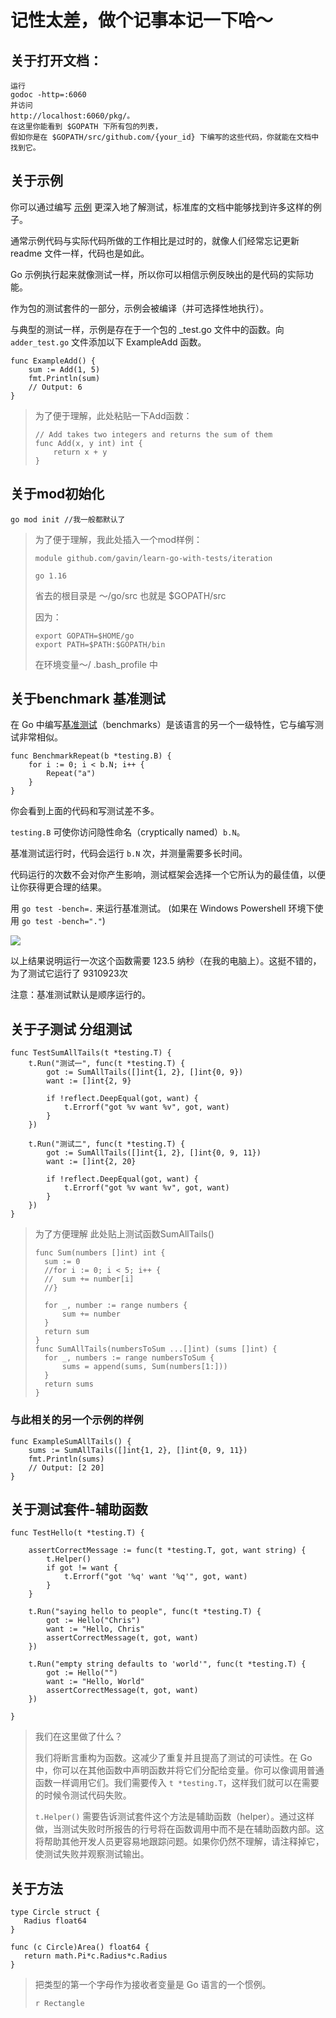 # 记性太差，做个记事本记一下哈～

## 关于打开文档：

```
运行 
godoc -http=:6060 
并访问 
http://localhost:6060/pkg/。
在这里你能看到 $GOPATH 下所有包的列表，
假如你是在 $GOPATH/src/github.com/{your_id} 下编写的这些代码，你就能在文档中找到它。
```

## 关于示例

你可以通过编写 [示例](https://blog.golang.org/examples) 更深入地了解测试，标准库的文档中能够找到许多这样的例子。

通常示例代码与实际代码所做的工作相比是过时的，就像人们经常忘记更新 readme 文件一样，代码也是如此。

Go 示例执行起来就像测试一样，所以你可以相信示例反映出的是代码的实际功能。

作为包的测试套件的一部分，示例会被编译（并可选择性地执行）。

与典型的测试一样，示例是存在于一个包的 _test.go 文件中的函数。向 `adder_test.go` 文件添加以下 ExampleAdd 函数。

```
func ExampleAdd() {
    sum := Add(1, 5)
    fmt.Println(sum)
    // Output: 6
}
```

> 为了便于理解，此处粘贴一下Add函数：
>
> ```
> // Add takes two integers and returns the sum of them
> func Add(x, y int) int {
>     return x + y
> }
> ```

## 关于mod初始化

```
go mod init //我一般都默认了
```

> 为了便于理解，我此处插入一个mod样例：
>
> ```
> module github.com/gavin/learn-go-with-tests/iteration
> 
> go 1.16
> 
> ```
>
> 省去的根目录是 ～/go/src 也就是 $GOPATH/src
>
> 因为：
>
> ```
> export GOPATH=$HOME/go
> export PATH=$PATH:$GOPATH/bin
> ```
>
> 在环境变量～/ .bash_profile 中

## 关于benchmark 基准测试

在 Go 中编写[基准测试](https://golang.org/pkg/testing/#hdr-Benchmarks)（benchmarks）是该语言的另一个一级特性，它与编写测试非常相似。



```
func BenchmarkRepeat(b *testing.B) {
    for i := 0; i < b.N; i++ {
        Repeat("a")
    }
}
```

你会看到上面的代码和写测试差不多。

`testing.B` 可使你访问隐性命名（cryptically named）`b.N`。

基准测试运行时，代码会运行 `b.N` 次，并测量需要多长时间。

代码运行的次数不会对你产生影响，测试框架会选择一个它所认为的最佳值，以便让你获得更合理的结果。

用 `go test -bench=.` 来运行基准测试。 (如果在 Windows Powershell 环境下使用 `go test -bench="."`)

![](https://gitee.com/gavinyjb/images/raw/master/img/20210409142822.png)

以上结果说明运行一次这个函数需要 123.5 纳秒（在我的电脑上）。这挺不错的，为了测试它运行了 9310923次

注意：基准测试默认是顺序运行的。

## 关于子测试 分组测试

```
func TestSumAllTails(t *testing.T) {
	t.Run("测试一", func(t *testing.T) {
		got := SumAllTails([]int{1, 2}, []int{0, 9})
		want := []int{2, 9}

		if !reflect.DeepEqual(got, want) {
			t.Errorf("got %v want %v", got, want)
		}
	})

	t.Run("测试二", func(t *testing.T) {
		got := SumAllTails([]int{1, 2}, []int{0, 9, 11})
		want := []int{2, 20}

		if !reflect.DeepEqual(got, want) {
			t.Errorf("got %v want %v", got, want)
		}
	})
}
```

> 为了方便理解 此处贴上测试函数SumAllTails()
>
> ```
> func Sum(numbers []int) int {
> 	sum := 0
> 	//for i := 0; i < 5; i++ {
> 	//	sum += number[i]
> 	//}
> 
> 	for _, number := range numbers {
> 		sum += number
> 	}
> 	return sum
> }
> func SumAllTails(numbersToSum ...[]int) (sums []int) {
> 	for _, numbers := range numbersToSum {
> 		sums = append(sums, Sum(numbers[1:]))
> 	}
> 	return sums
> }
> 
> ```

### 与此相关的另一个示例的样例

```
func ExampleSumAllTails() {
	sums := SumAllTails([]int{1, 2}, []int{0, 9, 11})
	fmt.Println(sums)
	// Output: [2 20]
}
```

## 关于测试套件-辅助函数

```
func TestHello(t *testing.T) {

    assertCorrectMessage := func(t *testing.T, got, want string) {
        t.Helper()
        if got != want {
            t.Errorf("got '%q' want '%q'", got, want)
        }
    }

    t.Run("saying hello to people", func(t *testing.T) {
        got := Hello("Chris")
        want := "Hello, Chris"
        assertCorrectMessage(t, got, want)
    })

    t.Run("empty string defaults to 'world'", func(t *testing.T) {
        got := Hello("")
        want := "Hello, World"
        assertCorrectMessage(t, got, want)
    })

}
```

> 我们在这里做了什么？
>
> 我们将断言重构为函数。这减少了重复并且提高了测试的可读性。在 Go 中，你可以在其他函数中声明函数并将它们分配给变量。你可以像调用普通函数一样调用它们。我们需要传入 `t *testing.T`，这样我们就可以在需要的时候令测试代码失败。
>
> `t.Helper()` 需要告诉测试套件这个方法是辅助函数（helper）。通过这样做，当测试失败时所报告的行号将在函数调用中而不是在辅助函数内部。这将帮助其他开发人员更容易地跟踪问题。如果你仍然不理解，请注释掉它，使测试失败并观察测试输出。

## 关于方法

```
type Circle struct {
   Radius float64
}

func (c Circle)Area() float64 {
   return math.Pi*c.Radius*c.Radius
}

```

> 把类型的第一个字母作为接收者变量是 Go 语言的一个惯例。
>
> ```
> r Rectangle
> ```
